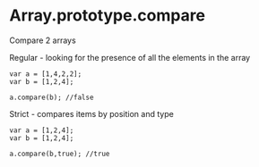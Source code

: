 # Array.prototype.compare
Compare 2 arrays

Regular - looking for the presence of all the elements in the array
```
var a = [1,4,2,2];
var b = [1,2,4];

a.compare(b); //false
```


Strict - compares items by position and type
```
var a = [1,2,4];
var b = [1,2,4];

a.compare(b,true); //true
```
